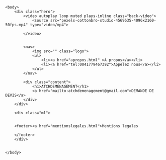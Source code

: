 <!DOCTYPE html>
<html>
    <head>
        <meta name="viewport" content="width=device-width, initial-scale=1.0 ">
        <title>A</title>
        <link rel="stylesheet" href="A.css" >
    </head>

    <body>
        <div class="hero">
            <video autoplay loop muted plays-inline class="back-video">
                <source src="pexels-cottonbro-studio-4569535-4096x2160-50fps.mp4" type="video/mp4">

            </video>


            <nav>
                <img src="" class="logo">
                <ul>
                    <li><a href="apropos.html" >A propos</a></li>
                    <li><a href="tel:0041779467392">Appelez nous</a></li>
                </ul>
            </nav>

            <div class="content">
                <h1>ATCHDEMENAGEMENT</h1>
                <a href="mailto:atchdemenagement@gmail.com">DEMANDE DE DEVIS</a>
            </div>
        </div>

        <div class="ml">
        

        <footer><a href="mentionslegales.html">Mentions legales
        
        </footer>
        </div>
        

    </body>
    



</html>
